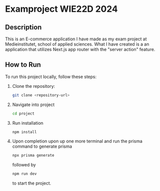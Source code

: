 # Examproject WIE22D 2024

## Description

This is an E-commerce application I have made as my exam project at Medieinstitutet, school of applied sciences. 
What I have created is a an application that utilizes Next.js app router with the "server action" feature.


## How to Run

To run this project locally, follow these steps:

1. Clone the repository:

   ```bash
   git clone <repository-url>
   ```

2. Navigate into project 

    ```bash
   cd project
   ```
3. Run installation
    ```bash
   npm install
   ```
4. Upon completion
   upon up one more terminal and run the prisma command to generate prisma
    ```bash
   npx prisma generate
   ```
   followed by
   
    ```bash
   npm run dev
   ```
   to start the project.
